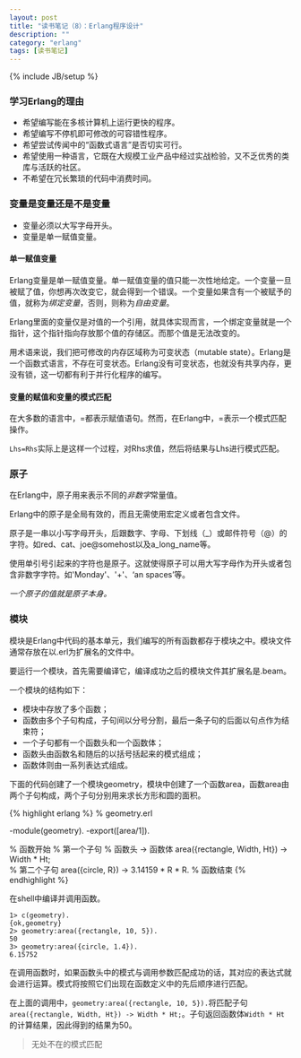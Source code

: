```yaml
---
layout: post
title: "读书笔记（8）：Erlang程序设计"
description: ""
category: "erlang"
tags: [读书笔记]
---
```

{% include JB/setup %}

### 学习Erlang的理由

* 希望编写能在多核计算机上运行更快的程序。
* 希望编写不停机即可修改的可容错性程序。
* 希望尝试传闻中的“函数式语言”是否切实可行。
* 希望使用一种语言，它既在大规模工业产品中经过实战检验，又不乏优秀的类库与活跃的社区。
* 不希望在冗长繁琐的代码中消费时间。

### 变量是变量还是不是变量

* 变量必须以大写字母开头。
* 变量是单一赋值变量。

#### 单一赋值变量

Erlang变量是单一赋值变量。单一赋值变量的值只能一次性地给定。一个变量一旦被赋了值，你想再次改变它，就会得到一个错误。一个变量如果含有一个被赋予的值，就称为*绑定变量*，否则，则称为*自由变量*。

Erlang里面的变量仅是对值的一个引用，就具体实现而言，一个绑定变量就是一个指针，这个指针指向存放那个值的存储区。而那个值是无法改变的。

用术语来说，我们把可修改的内存区域称为可变状态（mutable state）。Erlang是一个函数式语言，不存在可变状态。Erlang没有可变状态，也就没有共享内存，更没有锁，这一切都有利于并行化程序的编写。

#### 变量的赋值和变量的模式匹配

在大多数的语言中，=都表示赋值语句。然而，在Erlang中，=表示一个模式匹配操作。

`Lhs=Rhs`实际上是这样一个过程，对Rhs求值，然后将结果与Lhs进行模式匹配。

### 原子

在Erlang中，原子用来表示不同的*非数字*常量值。

Erlang中的原子是全局有效的，而且无需使用宏定义或者包含文件。

原子是一串以小写字母开头，后跟数字、字母、下划线（_）或邮件符号（@）的字符。如red、cat、joe@somehost以及a_long_name等。

使用单引号引起来的字符也是原子。这就使得原子可以用大写字母作为开头或者包含非数字字符。如'Monday'、'+'、‘an spaces’等。

*一个原子的值就是原子本身。*

### 模块

模块是Erlang中代码的基本单元，我们编写的所有函数都存于模块之中。模块文件通常存放在以.erl为扩展名的文件中。

要运行一个模块，首先需要编译它，编译成功之后的模块文件其扩展名是.beam。

一个模块的结构如下：

* 模块中存放了多个函数；
* 函数由多个子句构成，子句间以分号分割，最后一条子句的后面以句点作为结束符；
* 一个子句都有一个函数头和一个函数体；
* 函数头由函数名和随后的以括号括起来的模式组成；
* 函数体则由一系列表达式组成。

下面的代码创建了一个模块geometry，模块中创建了一个函数area，函数area由两个子句构成，两个子句分别用来求长方形和圆的面积。

{% highlight erlang %}
% geometry.erl

-module(geometry).
-export([area/1]).

% 函数开始
% 第一个子句
% 函数头 -> 函数体
area({rectangle, Width, Ht})	-> Width * Ht;	
% 第二个子句
area({circle, R})				-> 3.14159 * R * R.
% 函数结束
{% endhighlight %}

在shell中编译并调用函数。

	1> c(geometry).
	{ok,geometry}
	2> geometry:area({rectangle, 10, 5}).
	50
	3> geometry:area({circle, 1.4}).
	6.15752

在调用函数时，如果函数头中的模式与调用参数匹配成功的话，其对应的表达式就会进行运算。模式将按照它们出现在函数定义中的先后顺序进行匹配。

在上面的调用中，`geometry:area({rectangle, 10, 5}).`将匹配子句`area({rectangle, Width, Ht}) -> Width * Ht;`。子句返回函数体`Width * Ht`的计算结果，因此得到的结果为50。

> 无处不在的模式匹配

